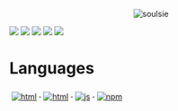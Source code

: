<p align="center"> <img src="https://komarev.com/ghpvc/?username=soulsie&label=Profile%20views&color=0e75b6&style=flat" alt="soulsie" /> </p>

![](http://github-profile-summary-cards.vercel.app/api/cards/profile-details?username=soulsie&theme=city_lights)
![](http://github-profile-summary-cards.vercel.app/api/cards/stats?username=soulsie&theme=city_lights)
![](http://github-profile-summary-cards.vercel.app/api/cards/productive-time?username=soulsie&theme=city_lights&utcOffset=8)
![](http://github-profile-summary-cards.vercel.app/api/cards/repos-per-language?username=soulsie&theme=city_lights)
![](http://github-profile-summary-cards.vercel.app/api/cards/most-commit-language?username=soulsie&theme=city_lights)
# Languages
  <a href="#">
    <img src="svg/dev/languages/html.svg" alt="html" style="vertical-align:top; margin:6px 4px">
  </a> 
    <a href="#">
    <img src="svg/dev/languages/html.svg" alt="html" style="vertical-align:top; margin:6px 4px">
  </a> 
    <a href="#">
    <img src="svg/dev/languages/js.svg" alt="js" style="vertical-align:top; margin:6px 4px">
  </a> 
  
  <a href="#">
    <img src="svg/dev/services/npm.svg" alt="npm" style="vertical-align:top; margin:6px 4px">
  </a> 


